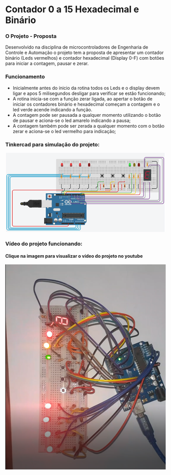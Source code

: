 # Contador 0 a 15 Hexadecimal e Binário

### O Projeto - Proposta 
Desenvolvido na disciplina de microcontroladores de Engenharia de Controle e Automação o projeto tem a proposta de apresentar um contador binário (Leds vermelhos) e contador hexadecimal (Display 0-F) com botões para iniciar a contagem, pausar e zerar.

### Funcionamento 
- Inicialmente antes do ínicio da rotina todos os Leds e o display devem ligar e apos 5 milisegundos desligar para verificar se estão funcionando;
- A rotina inicia-se com a função zerar ligada, ao apertar o botão de iniciar os contadores binário e hexadecimal começam a contagem e o led verde acende indicando a função.
- A contagem pode ser pausada a qualquer momento utilizando o botão de pausar e aciona-se o led amarelo indicando a pausa;
- A contagem também pode ser zerada a qualquer momento com o botão zerar e aciona-se o led vermelho para indicação;

### Tinkercad para simulação do projeto:

<p align="center">
  <img src="https://github.com/leandromad/Contador_0-15_Led_Display_Arduino/blob/master/assets/TinkercadBotaoLedDisplay.png" width="500" title="Tinkercad">
</p>

### Vídeo do projeto funcionando:
#### Clique na imagem para visualizar o vídeo do projeto no youtube
  [![Watch the video](https://github.com/leandromad/Contador_0-15_Led_Display_Arduino/blob/master/assets/Miniatura.png)](https://youtu.be/nwOk-e83ycs)

